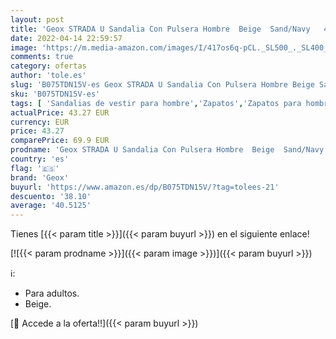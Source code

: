 ```yaml
---
layout: post
title: 'Geox STRADA U Sandalia Con Pulsera Hombre  Beige  Sand/Navy   40 EU'
date: 2022-04-14 22:59:57
image: 'https://m.media-amazon.com/images/I/417os6q-pCL._SL500_._SL400_.jpg'
comments: true
category: ofertas
author: 'tole.es'
slug: 'B075TDN15V-es Geox STRADA U Sandalia Con Pulsera Hombre Beige Sand/Navy...'
sku: 'B075TDN15V-es'
tags: [ 'Sandalias de vestir para hombre','Zapatos','Zapatos para hombre','Zapatos y complementos','geox','sandalia','🇪🇸', ]
actualPrice: 43.27 EUR
currency: EUR
price: 43.27
comparePrice: 69.9 EUR
prodname: 'Geox STRADA U Sandalia Con Pulsera Hombre  Beige  Sand/Navy   40 EU'
country: 'es'
flag: '🇪🇸'
brand: 'Geox'
buyurl: 'https://www.amazon.es/dp/B075TDN15V/?tag=tolees-21'
descuento: '38.10'
average: '40.5125'
---
```


Tienes [{{< param title >}}]({{< param buyurl >}}) en el siguiente enlace!

[![{{< param prodname >}}]({{< param image >}})]({{< param buyurl >}})

ℹ️:

- Para adultos.
- Beige.

[🛒 Accede a la oferta!!]({{< param buyurl >}})
